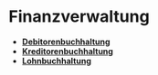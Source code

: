 # Finanzverwaltung

* **[Debitorenbuchhaltung](finanzverwaltung/debitorenbuchhaltung.md)**
* **[Kreditorenbuchhaltung](finanzverwaltung/kreditorenbuchhaltung.md)**
* **[Lohnbuchhaltung](finanzverwaltung/lohnbuchhaltung.md)**